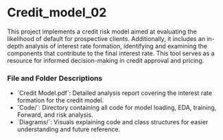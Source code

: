 # Credit_model_02

This project implements a credit risk model aimed at evaluating the likelihood of default for prospective clients. Additionally, it includes an in-depth analysis of interest rate formation, identifying and examining the components that contribute to the final interest rate. This tool serves as a resource for informed decision-making in credit approval and pricing.

### File and Folder Descriptions

* ´Credit Model.pdf´: Detailed analysis report covering the interest rate formation for the credit model.
* ´Code/´: Directory containing all code for model loading, EDA, training, Forward, and risk analysis.
* ´Diagrams/´: Visuals explaining code and class structures for easier understanding and future reference.
